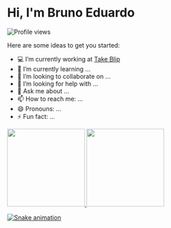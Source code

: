 
# Hi, I'm Bruno Eduardo

<!-- Quantidade de Views no Profile !-->
<img src="https://komarev.com/ghpvc/?username=brunoeduardoferreiradev&color=yellow" alt="Profile views" /> </p>

Here are some ideas to get you started:

- 💻 I’m currently working at [Take Blip](https://github.com/takenet)
- 🌱 I’m currently learning ...
- 👯 I’m looking to collaborate on ...
- 🤔 I’m looking for help with ...
- 💬 Ask me about ...
- 📫 How to reach me: ...
- 😄 Pronouns: ...
- ⚡ Fun fact: ...

<div>
  <a href="https://github.com/brunoeduardoferreiradev">
  <img height="180em" src="https://github-readme-stats.vercel.app/api/top-langs/?username=brunoeduardoferreiradev&layout=compact&langs_count=7&theme=gotham"/>
  <img height="180em" src="https://github-readme-stats.vercel.app/api?username=brunoeduardoferreiradev&show_icons=true&theme=gotham&include_all_commits=true&count_private=true"/>
</div>
 
 ![Snake animation](https://github.com/brunoeduardoferreiradev/blob/output/github-contribution-grid-snake.svg)
